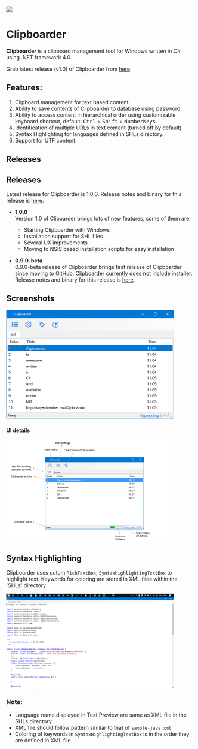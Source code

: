 <image src="Images/clipboarder_banner.png">



# Clipboarder
**Clipboarder** is a clipboard management tool for Windows written in C# using .NET framework 4.0.  


Grab latest release (v1.0) of Clipboarder from [here](https://github.com/suyashmahar/Clipboarder/releases/tag/v1.0).


## Features:
1. Clipboard management for text based content.
2. Ability to save contents of Clipboarder to database using password.
3. Ability to access content in hierarchical order using customizable  keyboard shortcut, default: <kbd>Ctrl</kbd> + <kbd>Shift</kbd> + <kbd>NumberKeys</kbd>.
4. Identification of multiple URLs in text content (turned off by default).
5. Syntax Highlighting for languages defined in SHLs directory.
6. Support for UTF content.

## Releases

## Releases
Latest release for Clipboarder is 1.0.0.  Release notes and binary for this release is [here](https://github.com/suyashmahar/Clipboarder/releases/tag/v1.0).  
* __1.0.0__  
Version 1.0 of Cliboarder brings lots of new features, some of them are:
    * Starting Clipboarder with Windows
    * Installation support for SHL files
    * Several UX improvements
    * Moving to NSIS based installation scripts for easy installation

* __0.9.0-beta__  
0.9.0-beta release of Clipboarder brings first release of Clipboarder since moving to GitHub. Clipboarder currently does not include installer. Release notes and binary for this release is [here](https://github.com/suyashmahar/Clipboarder/releases/tag/v0.9.0.0Beta).

## Screenshots  
<img src="Images/screenshot.png" width="450"/>  

#### UI details  
<img src="Images/ui_description.png" width="450"/>  

## Syntax Highlighting
Clipboarder uses cutom `RichTextBox`, `SyntaxHighlightingTextBox` to highlight text. Keywords for coloring are stored in XML files within the 'SHLs' directory.

<img src="Images/syntax_highlighting.png" width="450"/>  

### Note:
* Language name displayed in Text Preview are same as XML file in the SHLs directory.
* XML file should follow pattern similar to that of `sample-java.xml`
* Coloring of keywords in `SyntaxHighlightingTextBox` is in the order they are defined in XML file.
